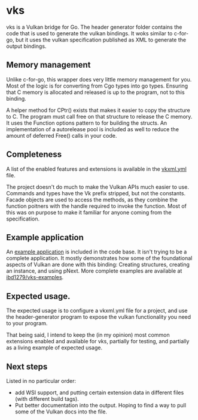 # vks
vks is a Vulkan bridge for Go. The header generator folder contains the code that
is used to generate the vulkan bindings. It woks similar to c-for-go, but it uses
the vulkan specification published as XML to generate the output bindings.

## Memory management
Unlike c-for-go, this wrapper does very little memory management for you. Most of
the logic is for converting from Cgo types into go types. Ensuring that C
memory is allocated and released is up to the program, not to this binding.

A helper method for CPtr() exists that makes it easier to copy the structure to
C. The program must call free on that structure to release the C memory. It
uses the Function options pattern to for building the structs. An
implementation of a autorelease pool is included as well to reduce the amount
of deferred Free() calls in your code.

## Completeness
A list of the enabled features and extensions is available in the [vkxml.yml](https://github.com/ibd1279/vks/blob/main/vkxml.yml) file. 

The project doesn't do much to make the Vulkan APIs much easier to use. Commands
and types have the Vk prefix stripped, but not the constants. Facade objects are
used to access the methods, as they combine the function poitners with the handle
required to invoke the function. Most of this was on purpose to make it
familiar for anyone coming from the specification.

## Example application
An [example application](https://github.com/ibd1279/vks/blob/main/example/main.go) is included in the code base. It isn't trying to be a complete application. It mostly demonstrates how some of the foundational aspects of Vulkan are done with this binding: Creating structures, creating an instance, and using pNext. More complete examples are available at [ibd1279/vks-examples](https://github.com/ibd1279/vks-examples).

## Expected usage.

The expected usage is to configure a vkxml.yml file for a project, and use
the header-generator program to expose the vulkan functionality you need to
your program.

That being said, I intend to keep the (in my opinion) most common
extensions enabled and available for vks, partially for testing, and partially
as a living example of expected usage.

## Next steps

Listed in no particular order:
* add WSI support, and putting certain extension data in different files (with
  different build tags).
* Put better documentation into the output. Hoping to find a way to pull some of the
  Vulkan docs into the file.
